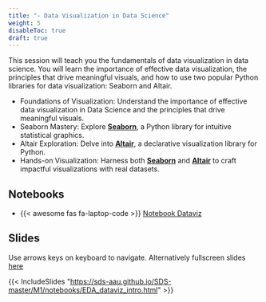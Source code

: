 ```yaml
---
title: "- Data Visualization in Data Science"
weight: 5
disableToc: true
draft: true
---
```



This session will teach you the fundamentals of data visualization in data science. You will learn the importance of effective data visualization, the principles that drive meaningful visuals, and how to use two popular Python libraries for data visualization: Seaborn and Altair.

* Foundations of Visualization: Understand the importance of effective data visualization in Data Science and the principles that drive meaningful visuals.
* Seaborn Mastery: Explore **[Seaborn](https://seaborn.pydata.org/)**, a Python library for intuitive statistical graphics.
* Altair Exploration: Delve into **[Altair](https://altair-viz.github.io/)**, a declarative visualization library for Python.
* Hands-on Visualization: Harness both **[Seaborn](https://seaborn.pydata.org/)** and **[Altair](https://altair-viz.github.io/)** to craft impactful visualizations with real datasets.


## Notebooks

* {{< awesome fas fa-laptop-code >}} [Notebook Dataviz](https://colab.research.google.com/github/aaubs/ds-master/blob/main/courses/ds4b-m1-4-dataviz/notebooks/s2-dataviz-example.ipynb)

## Slides

Use arrows keys on keyboard to navigate. Alternatively fullscreen slides [here](https://sds-aau.github.io/SDS-master/M1/notebooks/EDA_dataviz_intro.html)
    
{{< IncludeSlides "https://sds-aau.github.io/SDS-master/M1/notebooks/EDA_dataviz_intro.html" >}}



 

 
 